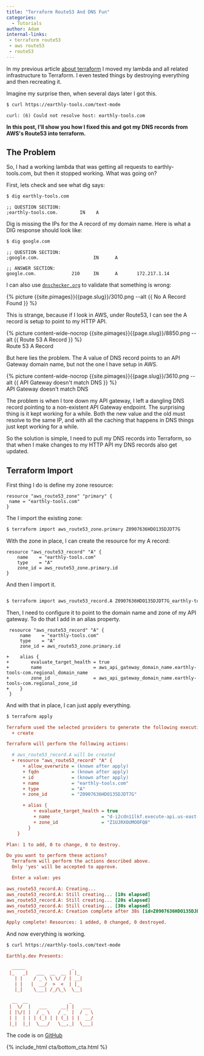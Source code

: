 ```yaml
---
title: "Terraform Route53 And DNS Fun"
categories:
  - Tutorials
author: Adam
internal-links:
 - terraform route53
 - aws route53
 - route53
---
```

In my previous article [about terraform](/blog/terraform-lambda/) I moved my lambda and all related infrastructure to Terraform. I even tested things by destroying everything and then recreating it.

Imagine my surprise then, when several days later I got this.

~~~{.bash caption=">_"}
$ curl https://earthly-tools.com/text-mode
~~~

~~~{.merge-code}
curl: (6) Could not resolve host: earthly-tools.com
~~~

**In this post, I'll show you how I fixed this and got my DNS records from AWS's Route53 into terraform.**

## The Problem

So, I had a working lambda that was getting all requests to earthly-tools.com, but then it stopped working. What was going on?

First, lets check and see what dig says:

~~~{.bash caption=">_"}
$ dig earthly-tools.com
~~~

~~~{.merge-code}
;; QUESTION SECTION:
;earthly-tools.com.        IN    A

~~~

Dig is missing the IPs for the A record of my domain name. Here is what a DIG response should look like:

~~~{.bash caption=">_"}
$ dig google.com 
~~~

~~~{.merge-code}
;; QUESTION SECTION:
;google.com.                    IN      A

;; ANSWER SECTION:
google.com.             210     IN      A       172.217.1.14
~~~

I can also use [`dnschecker.org`](https://dnschecker.org/) to validate that something is wrong:

{% picture {{site.pimages}}{{page.slug}}/3010.png --alt {{ No A Record Found }} %}

This is strange, because if I look in AWS, under Route53, I can see the A record is setup to point to my HTTP API.

<div class="wide">
{% picture content-wide-nocrop {{site.pimages}}{{page.slug}}/8850.png --alt {{ Route 53 A Record }} %}
<figcaption>Route 53 A Record</figcaption>
</div>

But here lies the problem. The A value of DNS record points to an API Gateway domain name, but not the one I have setup in AWS.

<div class="wide">
{% picture content-wide-nocrop {{site.pimages}}{{page.slug}}/3610.png --alt {{ API Gateway doesn't match DNS }} %}
<figcaption>API Gateway doesn't match DNS</figcaption>
</div>

The problem is when I tore down my API gateway, I left a dangling DNS record pointing to a non-existent API Gateway endpoint. The surprising thing is it kept working for a while. Both the new value and the old must resolve to the same IP, and with all the caching that happens in DNS things just kept working for a while.

So the solution is simple, I need to pull my DNS records into Terraform, so that when I make changes to my HTTP API my DNS records also get updated.

## Terraform Import

First thing I do is define my zone resource:

~~~{.groovy}
resource "aws_route53_zone" "primary" {
 name = "earthly-tools.com" 
}
~~~

The I import the existing zone:

~~~{.bash caption=">_"}
$ terraform import aws_route53_zone.primary Z0907636HDO135DJDT7G
~~~

With the zone in place, I can create the resource for my A record:

~~~{.groovy}
resource "aws_route53_record" "A" {
    name    = "earthly-tools.com"
    type    = "A"
    zone_id = aws_route53_zone.primary.id
}
~~~

And then I import it.

~~~{.bash caption=">_"}

$ terraform import aws_route53_record.A Z0907636HDO135DJDT7G_earthly-tools.com_A
~~~

Then, I need to configure it to point to the domain name and zone of my API gateway. To do that I add in an alias property.

~~~{.diff}
 resource "aws_route53_record" "A" {
     name    = "earthly-tools.com"
     type    = "A"
     zone_id = aws_route53_zone.primary.id
 
+    alias {
+        evaluate_target_health = true
+        name                   = aws_api_gateway_domain_name.earthly-tools-com.regional_domain_name
+        zone_id                = aws_api_gateway_domain_name.earthly-tools-com.regional_zone_id
+    }
 }
~~~

And with that in place, I can just apply everything.

~~~{.bash caption=">_"}
$ terraform apply

~~~

~~~{.ini .merge-code caption=""}
Terraform used the selected providers to generate the following execution plan. Resource actions are indicated with the following symbols:
  + create

Terraform will perform the following actions:

  # aws_route53_record.A will be created
  + resource "aws_route53_record" "A" {
      + allow_overwrite = (known after apply)
      + fqdn            = (known after apply)
      + id              = (known after apply)
      + name            = "earthly-tools.com"
      + type            = "A"
      + zone_id         = "Z0907636HDO135DJDT7G"

      + alias {
          + evaluate_target_health = true
          + name                   = "d-i2cdn11lkf.execute-api.us-east-1.amazonaws.com"
          + zone_id                = "Z1UJRXOUMOOFQ8"
        }
    }

Plan: 1 to add, 0 to change, 0 to destroy.

Do you want to perform these actions?
  Terraform will perform the actions described above.
  Only 'yes' will be accepted to approve.

  Enter a value: yes

aws_route53_record.A: Creating...
aws_route53_record.A: Still creating... [10s elapsed]
aws_route53_record.A: Still creating... [20s elapsed]
aws_route53_record.A: Still creating... [30s elapsed]
aws_route53_record.A: Creation complete after 38s [id=Z0907636HDO135DJDT7G_earthly-tools.com_A]

Apply complete! Resources: 1 added, 0 changed, 0 destroyed.
~~~

And now everything is working.

~~~{.bash caption=">_"}
$ curl https://earthly-tools.com/text-mode

~~~

~~~{.ini .merge-code caption=""}
Earthly.dev Presents:                                                                                              

  _____                 _       
 |_   _|   ___  __  __ | |_     
   | |    / _ \ \ \/ / | __|    
   | |   |  __/  >  <  | |_     
   |_|    \___| /_/\_\  \__|    
                                
  __  __               _        
 |  \/  |   ___     __| |   ___ 
 | |\/| |  / _ \   / _` |  / _ \
 | |  | | | (_) | | (_| | |  __/
 |_|  |_|  \___/   \__,_|  \___|
~~~

The code is on [GitHub](https://github.com/adamgordonbell/cloudservices/commit/e213af302cf6372aca4c099419bc6d2a0896ae7a)

{% include_html cta/bottom_cta.html %}

